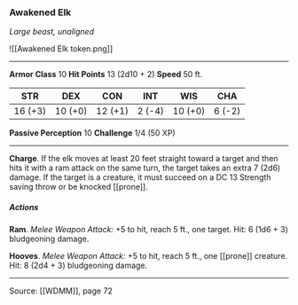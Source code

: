 ### Awakened Elk
_Large beast, unaligned_

![[Awakened Elk token.png]]


---

**Armor Class** 10
**Hit Points** 13 (2d10 + 2)
**Speed** 50 ft.

| STR     | DEX     | CON     | INT     | WIS     | CHA     |
|---------|---------|---------|---------|---------|---------|
| 16 (+3) | 10 (+0) | 12 (+1) | 2 (-4) | 10 (+0) | 6 (-2) |

**Passive Perception** 10
**Challenge** 1/4 (50 XP)

---

**Charge**. If the elk moves at least 20 feet straight toward a target and then hits it with a ram attack on the same turn, the target takes an extra 7 (2d6) damage. If the target is a creature, it must succeed on a DC 13 Strength saving throw or be knocked [[prone]].

##### Actions
**Ram**. _Melee Weapon Attack:_ +5 to hit, reach 5 ft., one target. Hit: 6 (1d6 + 3) bludgeoning damage.

**Hooves**. _Melee Weapon Attack:_ +5 to hit, reach 5 ft., one [[prone]] creature. Hit: 8 (2d4 + 3) bludgeoning damage.


---

Source: [[WDMM]], page 72